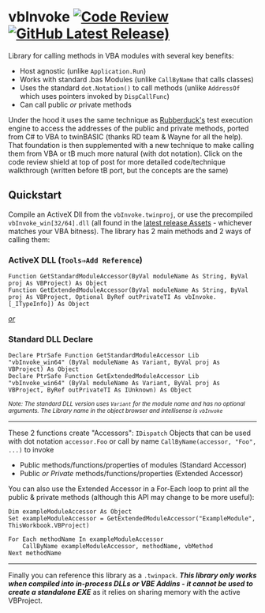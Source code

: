 # vbInvoke [![Code Review](http://www.zomis.net/codereview/shield/?qid=274532&mode=score)](http://codereview.stackexchange.com/q/274532/146810) [![GitHub Latest Release)](https://img.shields.io/github/v/release/Greedquest/vbInvoke?logo=github)](https://github.com/Greedquest/vbInvoke/releases/latest)

Library for calling methods in VBA modules with several key benefits:
  - Host agnostic (unlike `Application.Run`)
  - Works with standard .bas Modules (unlike `CallByName` that calls classes)
  - Uses the standard `dot.Notation()` to call methods (unlike `AddressOf` which uses pointers invoked by `DispCallFunc`)
  - Can call public _or_ private methods
  
  
Under the hood it uses the same technique as [Rubberduck's](https://github.com/rubberduck-vba/Rubberduck) test execution engine to access the addresses of the public and private methods, ported from C# to VBA to twinBASIC (thanks RD team & Wayne for all the help). That foundation is then supplemented with a new technique to make calling them from VBA or tB much more natural (with dot notation). Click on the code review shield at top of post for more detailed code/technique walkthrough (written before tB port, but the concepts are the same)

## Quickstart
Compile an ActiveX Dll from the `vbInvoke.twinproj`, or use the precompiled `vbInvoke_win[32/64].dll` (all found in the [latest release Assets](https://github.com/Greedquest/vbInvoke/releases/latest#:~:text=Assets) - whichever matches your VBA bitness). The library has 2 main methods and 2 ways of calling them:

### ActiveX DLL (`Tools⇒Add Reference`)

```vba
Function GetStandardModuleAccessor(ByVal moduleName As String, ByVal proj As VBProject) As Object
Function GetExtendedModuleAccessor(ByVal moduleName As String, ByVal proj As VBProject, Optional ByRef outPrivateTI As vbInvoke.[_ITypeInfo]) As Object
```


_<ins>or</ins>_
### Standard DLL Declare

```vba
Declare PtrSafe Function GetStandardModuleAccessor Lib "vbInvoke_win64" (ByVal moduleName As Variant, ByVal proj As VBProject) As Object
Declare PtrSafe Function GetExtendedModuleAccessor Lib "vbInvoke_win64" (ByVal moduleName As Variant, ByVal proj As VBProject, ByRef outPrivateTI As IUnknown) As Object
```

<sub>_Note: The standard DLL version uses `Variant` for the module name and has no optional arguments. The Library name in the object browser and intellisense is `vbInvoke`_</sub>

---

These 2 functions create "Accessors": `IDispatch` Objects that can be used with dot notation `accessor.Foo` or call by name `CallByName(accessor, "Foo", ...)` to invoke
 - Public methods/functions/properties of modules (Standard Accessor)
 - Public _or Private_ methods/functions/properties (Extended Accessor)

You can also use the Extended Accessor in a For-Each loop to print all the public & private methods (although this API may change to be more useful):

```vba
Dim exampleModuleAccessor As Object
Set exampleModuleAccessor = GetExtendedModuleAccessor("ExampleModule", ThisWorkbook.VBProject)

For Each methodName In exampleModuleAccessor
	CallByName exampleModuleAccessor, methodName, vbMethod
Next methodName
```

---

Finally you can reference this library as a `.twinpack`. _**This library only works when compiled into in-process DLLs or VBE Addins - it cannot be used to create a standalone EXE**_ as it relies on sharing memory with the active VBProject.
